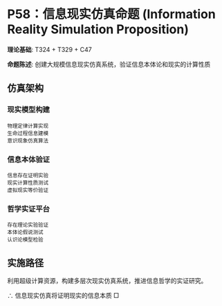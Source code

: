 # P58：信息现实仿真命题 (Information Reality Simulation Proposition)

**理论基础**: T324 + T329 + C47

**命题陈述**: 创建大规模信息现实仿真系统，验证信息本体论和现实的计算性质

## 仿真架构

### 现实模型构建
```
物理定律计算实现
生命过程信息建模
意识现象仿真算法
```

### 信息本体验证
```
信息存在证明实验
现实计算性质测试
虚拟现实等价验证
```

### 哲学实证平台
```
存在理论实验验证
本体论假说测试
认识论模型检验
```

## 实施路径

利用超级计算资源，构建多层次现实仿真系统，推进信息哲学的实证研究。

∴ 信息现实仿真将证明现实的信息本质 □